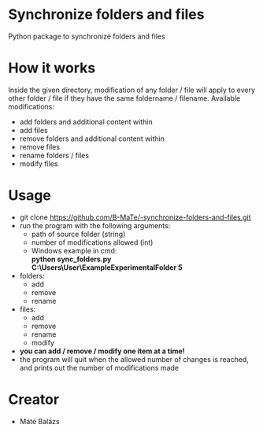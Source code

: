 # Synchronize folders and files

Python package to synchronize folders and files

# How it works

Inside the given directory, modification of any folder / file will apply to every other folder / file if they have the same foldername / filename.
Available modifications:
 * add folders and additional content within
 * add files
 * remove folders and additional content within
 * remove files
 * rename folders / files
 * modify files

# Usage

- git clone https://github.com/B-MaTe/-synchronize-folders-and-files.git
- run the program with the following arguments:
  * path of source folder (string)
  * number of modifications allowed (int)
  * Windows example in cmd:  
    **python sync_folders.py C:\Users\User\ExampleExperimentalFolder 5**
- folders:
  * add
  * remove
  * rename
- files:
  * add
  * remove
  * rename
  * modify
- **you can add / remove / modify one item at a time!**
- the program will quit when the allowed number of changes is reached, and prints out the number of modifications made


# Creator
- Máté Balázs
